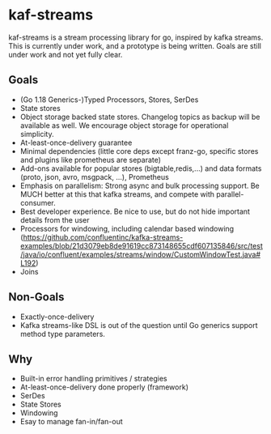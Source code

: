 # kaf-streams
kaf-streams is a stream processing library for go, inspired by kafka streams. This is currently under work, and a 
prototype is being written. Goals are still under work and not yet fully clear.

## Goals
- (Go 1.18 Generics-)Typed Processors, Stores, SerDes
- State stores
- Object storage backed state stores. Changelog topics as backup will be available as well. We encourage object storage for operational simplicity.
- At-least-once-delivery guarantee
- Minimal dependencies (little core deps except franz-go, specific stores and plugins like prometheus are separate)
- Add-ons available for popular stores (bigtable,redis,...) and data formats (proto, json, avro, msgpack, ...), Prometheus
- Emphasis on parallelism: Strong async and bulk processing support. Be MUCH better at this that kafka streams, and compete with parallel-consumer.
- Best developer experience. Be nice to use, but do not hide important details from the user
- Processors for windowing, including calendar based windowing (https://github.com/confluentinc/kafka-streams-examples/blob/21d3079eb8de91619cc873148655cdf607135846/src/test/java/io/confluent/examples/streams/window/CustomWindowTest.java#L192)
- Joins

## Non-Goals
- Exactly-once-delivery
- Kafka streams-like DSL is out of the question until Go generics support method type parameters.

## Why
- Built-in error handling primitives / strategies
- At-least-once-delivery done properly (framework)
- SerDes
- State Stores
- Windowing
- Esay to manage fan-in/fan-out
